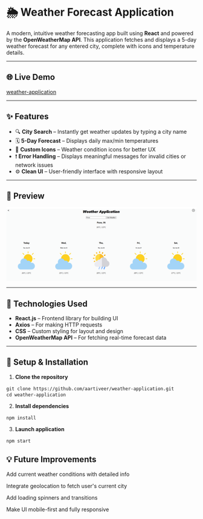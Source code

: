 # 🌦️ Weather Forecast Application

A modern, intuitive weather forecasting app built using **React** and powered by the **OpenWeatherMap API**. This application fetches and displays a 5-day weather forecast for any entered city, complete with icons and temperature details.

---
## 🌐 Live Demo

[ weather-application](https://aartiveer.github.io/weather-application/)

---

## ✨ Features

- 🔍 **City Search** – Instantly get weather updates by typing a city name
- 🗓️ **5-Day Forecast** – Displays daily max/min temperatures
- 🎨 **Custom Icons** – Weather condition icons for better UX
- ❗ **Error Handling** – Displays meaningful messages for invalid cities or network issues
- ⚙️ **Clean UI** – User-friendly interface with responsive layout

---

## 📸 Preview

![App Screenshot](src/asset/demo.png)

---

## 🚀 Technologies Used

- **React.js** – Frontend library for building UI
- **Axios** – For making HTTP requests
- **CSS** – Custom styling for layout and design
- **OpenWeatherMap API** – For fetching real-time forecast data

---

## 🔧 Setup & Installation

1. **Clone the repository**
```
git clone https://github.com/aartiveer/weather-application.git
cd weather-application
```

2. **Install dependencies**
```
npm install
```

3. **Launch application**

```
npm start
```

## 💡 Future Improvements
Add current weather conditions with detailed info

Integrate geolocation to fetch user's current city

Add loading spinners and transitions

Make UI mobile-first and fully responsive
